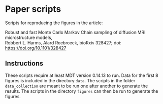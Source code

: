 # Paper scripts

Scripts for reproducing the figures in the article:

Robust and fast Monte Carlo Markov Chain sampling of diffusion MRI microstructure models,   
Robbert L. Harms, Alard Roebroeck, bioRxiv 328427; doi: https://doi.org/10.1101/328427 

## Instructions
These scripts require at least MDT version 0.14.13 to run. Data for the first 8 figures is included in the directory `data`. The scripts in the folder `data_collection` are meant to be run one after another to generate the results. The scripts in the directory `figures` can then be run to generate the figures.
